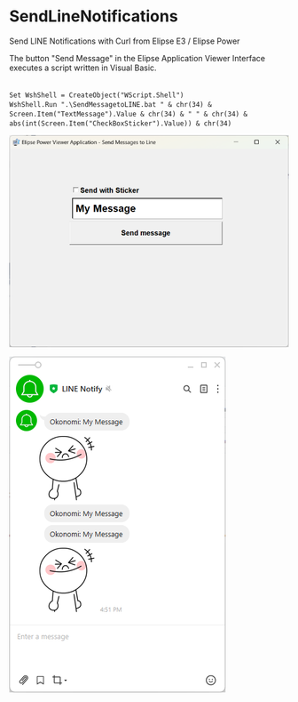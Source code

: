 # SendLineNotifications
Send LINE Notifications with Curl from Elipse E3 / Elipse Power

The button "Send Message" in the Elipse Application Viewer Interface executes a script written in Visual Basic.

<code>
Set WshShell = CreateObject("WScript.Shell")
WshShell.Run ".\SendMessagetoLINE.bat " & chr(34) & Screen.Item("TextMessage").Value & chr(34) & " " & chr(34) & abs(int(Screen.Item("CheckBoxSticker").Value)) & chr(34)
</code>

<img src="ElipseApplicationInterface.png" class="img-responsive" alt=""> </div>


<img src="LineInterface.png" class="img-responsive" alt=""> </div>

